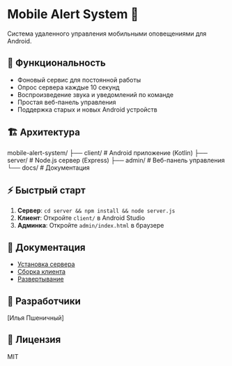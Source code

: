 # Mobile Alert System 🚨

Система удаленного управления мобильными оповещениями для Android.

## 📱 Функциональность

- Фоновый сервис для постоянной работы
- Опрос сервера каждые 10 секунд
- Воспроизведение звука и уведомлений по команде
- Простая веб-панель управления
- Поддержка старых и новых Android устройств

## 🏗️ Архитектура
mobile-alert-system/
├── client/ # Android приложение (Kotlin)
├── server/ # Node.js сервер (Express)
├── admin/ # Веб-панель управления
└── docs/ # Документация
## ⚡ Быстрый старт

1. **Сервер**: `cd server && npm install && node server.js`
2. **Клиент**: Откройте `client/` в Android Studio
3. **Админка**: Откройте `admin/index.html` в браузере

## 📖 Документация

- [Установка сервера](docs/server-setup.md)
- [Сборка клиента](docs/client-build.md)
- [Развертывание](docs/deployment.md)

## 👥 Разработчики

[Илья Пшеничный]

## 📄 Лицензия

MIT